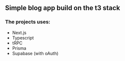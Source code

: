 ## Simple blog app build on the t3 stack

### The projects uses:
- Next.js
- Typescript
- tRPC
- Prisma
- Supabase (with oAuth)

